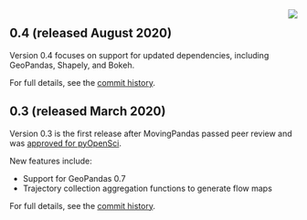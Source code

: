 <img align="right" src="https://anitagraser.github.io/movingpandas/pics/movingpandas.png">

## 0.4 (released August 2020)

Version 0.4 focuses on support for updated dependencies, including GeoPandas, Shapely, and Bokeh. 

For full details, see the [commit history](https://github.com/anitagraser/movingpandas/commits/v0.4rc1).

## 0.3 (released March 2020)

Version 0.3 is the first release after MovingPandas passed peer review and was [approved for pyOpenSci](https://github.com/pyOpenSci/software-review/issues/18).

New features include:

* Support for GeoPandas 0.7
* Trajectory collection aggregation functions to generate flow maps

For full details, see the [commit history](https://github.com/anitagraser/movingpandas/commits/v0.3.rc1).
